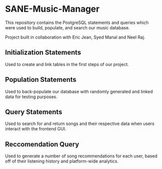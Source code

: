 # SANE-Music-Manager
This repository contains the PostgreSQL statements and queries which were used to build, populate, and search our music database. 

Project built in collaboration with Eric Jean, Syed Manal and Neel Raj. 
## Initialization Statements
Used to create and link tables in the first steps of our project.
## Population Statements
Used to back-populate our database with randomly generated and linked data for testing purposes.
## Query Statements
Used to search for and return songs and their respective data when users interact with the frontend GUI.
## Reccomendation Query
Used to generate a number of song recommendations for each user, based off of their listening history and platform-wide analytics. 
